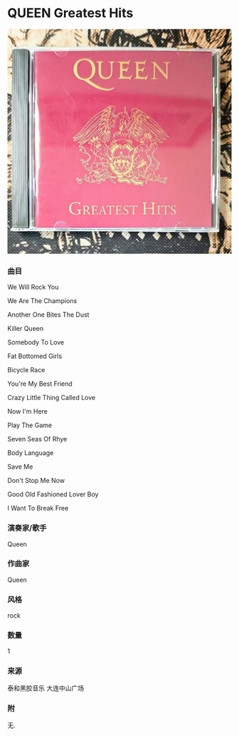 # QUEEN Greatest Hits
![_](https://github.com/zhuiyy/My-Discs/blob/main/QUEEN%20Greatest%20Hits/cover.jpg)
### 曲目
We Will Rock You

We Are The Champions

Another One Bites The Dust

Killer Queen

Somebody To Love

Fat Bottomed Girls

Bicycle Race

You're My Best Friend

Crazy Little Thing Called Love

Now I'm Here

Play The Game

Seven Seas Of Rhye

Body Language

Save Me

Don't Stop Me Now

Good Old Fashioned Lover Boy

I Want To Break Free
### 演奏家/歌手
Queen
### 作曲家
Queen
### 风格
rock
### 数量
1
### 来源
泰和黑胶音乐 大连中山广场
### 附
无.
